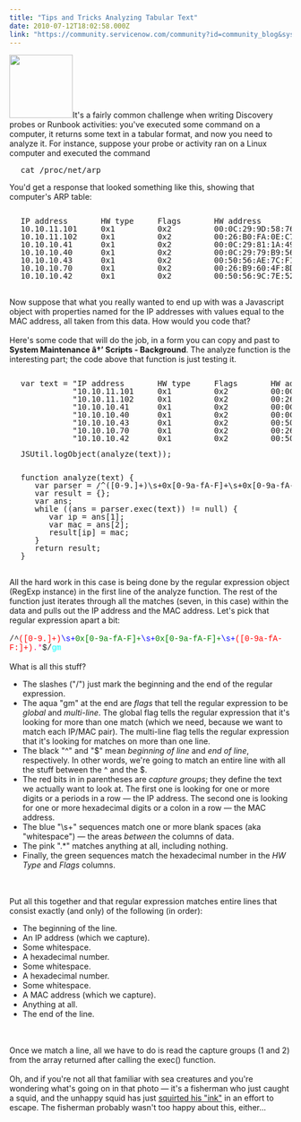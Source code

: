 ```yaml
---
title: "Tips and Tricks Analyzing Tabular Text"
date: 2010-07-12T18:02:58.000Z
link: "https://community.servicenow.com/community?id=community_blog&sys_id=f84ee2addbd0dbc01dcaf3231f961904"
---
```

<p><img  alt="" class="jive-image" src="6f7bfc8adb1c9344e9737a9e0f9619a8.iix" style="width: auto; height: 113px;" />It's a fairly common challenge when writing Discovery probes or Runbook activities: you've executed some command on a computer, it returns some text in a tabular format, and now you need to analyze it. For instance, suppose your probe or activity ran on a Linux computer and executed the command <pre style="margin-left:20px">cat /proc/net/arp</pre>You'd get a response that looked something like this, showing that computer's ARP table:<br /><pre style="margin-left:20px;line-height:1;"><br />IP address       HW type     Flags       HW address            Mask     Device<br />10.10.11.101     0x1         0x2         00:0C:29:9D:58:76     *        eth0<br />10.10.11.102     0x1         0x2         00:26:B0:FA:0E:C7     *        eth0<br />10.10.10.41      0x1         0x2         00:0C:29:81:1A:49     *        eth0<br />10.10.10.40      0x1         0x2         00:0C:29:79:B9:56     *        eth0<br />10.10.10.43      0x1         0x2         00:50:56:AE:7C:F1     *        eth0<br />10.10.10.70      0x1         0x2         00:26:B9:60:4F:8D     *        eth0<br />10.10.10.42      0x1         0x2         00:50:56:9C:7E:52     *        eth0<br /></pre><br />Now suppose that what you really wanted to end up with was a Javascript object with properties named for the IP addresses with values equal to the MAC address, all taken from this data. How would you code that?<br /><!--break--><br /> Here's some code that will do the job, in a form you can copy and past to <b>System Maintenance â†’ Scripts - Background</b>. The analyze function is the interesting part; the code above that function is just testing it.<br /><pre style="margin-left:20px;line-height:1;"><br />var text = "IP address       HW type     Flags       HW address            Mask     Device\n" +<br />           "10.10.11.101     0x1         0x2         00:0C:29:9D:58:76     *        eth0\n" +<br />           "10.10.11.102     0x1         0x2         00:26:B0:FA:0E:C7     *        eth0\n" +<br />           "10.10.10.41      0x1         0x2         00:0C:29:81:1A:49     *        eth0\n" +<br />           "10.10.10.40      0x1         0x2         00:0C:29:79:B9:56     *        eth0\n" +<br />           "10.10.10.43      0x1         0x2         00:50:56:AE:7C:F1     *        eth0\n" +<br />           "10.10.10.70      0x1         0x2         00:26:B9:60:4F:8D     *        eth0\n" +<br />           "10.10.10.42      0x1         0x2         00:50:56:9C:7E:52     *        eth0\n";<br /><br />JSUtil.logObject(analyze(text));<br /><br /><br />function analyze(text) {<br />   var parser = /^([0-9.]+)\s+0x[0-9a-fA-F]+\s+0x[0-9a-fA-F]+\s+([0-9a-fA-F:]+).*$/gm;<br />   var result = {};<br />   var ans;<br />   while ((ans = parser.exec(text)) != null) {<br />      var ip = ans[1];<br />      var mac = ans[2];<br />      result[ip] = mac;<br />   }<br />   return result;<br />}<br /></pre><br />All the hard work in this case is being done by the regular expression object (RegExp instance) in the first line of the analyze function. The rest of the function just iterates through all the matches (seven, in this case) within the data and pulls out the IP address and the MAC address. Let's pick that regular expression apart a bit:<br /><br /><span style="font-family: Courier">/^<span style="color: red;">([0-9.]+)</span><span style="color: blue;">\s+</span><span style="color: green;">0x[0-9a-fA-F]+</span><span style="color: blue;">\s+</span><span style="color: green;">0x[0-9a-fA-F]+</span><span style="color: blue;">\s+</span><span style="color: red;">([0-9a-fA-F:]+)</span><span style="color: deeppink;">.*</span>$/<span style="color: aqua;">gm</span></span><br /><br />What is all this stuff?<br /><ul><li>The slashes ("/") just mark the beginning and the end of the regular expression.</li><li>The aqua "gm" at the end are <i>flags</i> that tell the regular expression to be <i>global</i> and <i>multi-line</i>. The global flag tells the regular expression that it's looking for more than one match (which we need, because we want to match each IP/MAC pair). The multi-line flag tells the regular expression that it's looking for matches on more than one line.</li><li>The black "^" and "$" mean <i>beginning of line</i> and <i>end of line</i>, respectively. In other words, we're going to match an entire line with all the stuff between the ^ and the $.</li><li>The red bits in in parentheses are <i>capture groups</i>; they define the text we actually want to look at. The first one is looking for one or more digits or a periods in a row — the IP address. The second one is looking for one or more hexadecimal digits or a colon in a row — the MAC address.</li><li>The blue "\s+" sequences match one or more blank spaces (aka "whitespace") — the areas <i>between</i> the columns of data.</li><li>The pink ".*" matches anything at all, including nothing.</li><li>Finally, the green sequences match the hexadecimal number in the <i>HW Type</i> and <i>Flags</i> columns.</li></ul><br /><br />Put all this together and that regular expression matches entire lines that consist exactly (and only) of the following (in order):<br /><ul><li>The beginning of the line.</li><li>An IP address (which we capture).</li><li>Some whitespace.</li><li>A hexadecimal number.</li><li>Some whitespace.</li><li>A hexadecimal number.</li><li>Some whitespace.</li><li>A MAC address (which we capture).</li><li>Anything at all.</li><li>The end of the line.</li></ul><br /><br />Once we match a line, all we have to do is read the capture groups (1 and 2) from the array returned after calling the exec() function.<br /><br />Oh, and if you're not all that familiar with sea creatures and you're wondering what's going on in that photo — it's a fisherman who just caught a squid, and the unhappy squid has just <a title=".wikipedia.org/wiki/Squid_ink" href="http://en.wikipedia.org/wiki/Squid_ink">squirted his "ink"</a> in an effort to escape. The fisherman probably wasn't too happy about this, either...</p>
